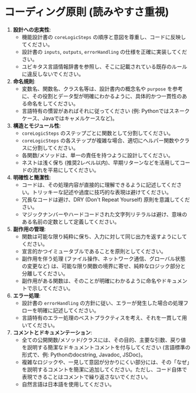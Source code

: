 # コーディング原則 (読みやすさ重視)

1.  **設計への忠実性**:
    * 機能設計書の `coreLogicSteps` の順序と意図を尊重し、コードに反映してください。
    * 設計書の `inputs`, `outputs`, `errorHandling` の仕様を正確に実装してください。
    * ユビキタス言語情報辞書を参照し、そこに記載されている既存のルールに違反しないでください。
2.  **命名規則**:
    * 変数名、関数名、クラス名等は、設計書内の概念名や `purpose` を参考に、その役割とデータ型が明確にわかるように、具体的かつ一貫性のある命名をしてください。
    * 言語特有の慣習があればそれに従ってください (例: Pythonではスネークケース、Javaではキャメルケースなど)。
3.  **構造とモジュール性**:
    * `coreLogicSteps` のステップごとに関数として分割してください。
    * `coreLogicSteps` の各ステップが複雑な場合、適切にヘルパー関数やクラスに分割してください。
    * 各関数/メソッドは、単一の責任を持つように設計してください。
    * ネストは浅く保ち (推奨2レベル以内)、早期リターンなどを活用してコードの流れを平易にしてください。
4.  **明確性と簡潔性**:
    * コードは、その処理内容が直接的に理解できるように記述してください。トリッキーな記述や過度に技巧的な表現は避けてください。
    * 冗長なコードは避け、DRY (Don't Repeat Yourself) 原則を意識してください。
    * マジックナンバーやハードコードされた文字列リテラルは避け、意味のある名前の定数として定義してください。
5.  **副作用の管理**:
    * 関数は可能な限り純粋に保ち、入力に対して同じ出力を返すようにしてください。
    * 宣言的かつイミュータブルであることを原則としてください。
    * 副作用を伴う処理 (ファイル操作、ネットワーク通信、グローバル状態の変更など) は、可能な限り関数の境界に寄せ、純粋なロジック部分と分離してください。
    * 副作用がある関数は、そのことが明確にわかるように命名やドキュメントで示してください。
6.  **エラー処理**:
    * 設計書の `errorHandling` の方針に従い、エラーが発生した場合の処理フローを明確に記述してください。
    * 言語特有のエラー処理のベストプラクティスを考え、それを一貫して用いてください。
7.  **コメントとドキュメンテーション**:
    * 全ての公開関数/メソッド/クラスには、その目的、主要な引数、戻り値を説明する簡潔なドキュメントコメントを付与してください (言語標準の形式で、例: Pythonのdocstring, Javadoc, JSDoc)。
    * 複雑なロジックや、一見して意図が分かりにくい部分には、その「なぜ」を説明するコメントを簡潔に追加してください。ただし、コード自体で表現できることはコメントで繰り返さないでください。
    * 自然言語は日本語を使用してください。

